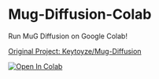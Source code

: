 # Mug-Diffusion-Colab

Run MuG Diffusion on Google Colab!

[Original Project: Keytoyze/Mug-Diffusion](https://github.com/Keytoyze/Mug-Diffusion)

<a href="https://colab.research.google.com/github/immccn123/Mug-Diffusion-Colab/blob/main/Mug_Diffusion.ipynb" target="_parent"><img src="https://colab.research.google.com/assets/colab-badge.svg" alt="Open In Colab"/></a>
